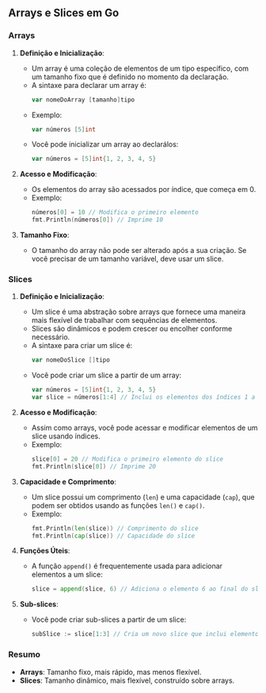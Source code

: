 ## Arrays e Slices em Go

### Arrays

1. **Definição e Inicialização**:
   - Um array é uma coleção de elementos de um tipo específico, com um tamanho fixo que é definido no momento da declaração.
   - A sintaxe para declarar um array é:
     ```go
     var nomeDoArray [tamanho]tipo
     ```
   - Exemplo:
     ```go
     var números [5]int
     ```
   - Você pode inicializar um array ao declarálos:
     ```go
     var números = [5]int{1, 2, 3, 4, 5}
     ```

2. **Acesso e Modificação**:
   - Os elementos do array são acessados por índice, que começa em 0.
   - Exemplo:
     ```go
     números[0] = 10 // Modifica o primeiro elemento
     fmt.Println(números[0]) // Imprime 10
     ```

3. **Tamanho Fixo**:
   - O tamanho do array não pode ser alterado após a sua criação. Se você precisar de um tamanho variável, deve usar um slice.

### Slices

1. **Definição e Inicialização**:
   - Um slice é uma abstração sobre arrays que fornece uma maneira mais flexível de trabalhar com sequências de elementos.
   - Slices são dinâmicos e podem crescer ou encolher conforme necessário.
   - A sintaxe para criar um slice é:
     ```go
     var nomeDoSlice []tipo
     ```
   - Você pode criar um slice a partir de um array:
     ```go
     var números = [5]int{1, 2, 3, 4, 5}
     var slice = números[1:4] // Inclui os elementos dos índices 1 a 3
     ```

2. **Acesso e Modificação**:
   - Assim como arrays, você pode acessar e modificar elementos de um slice usando índices.
   - Exemplo:
     ```go
     slice[0] = 20 // Modifica o primeiro elemento do slice
     fmt.Println(slice[0]) // Imprime 20
     ```

3. **Capacidade e Comprimento**:
   - Um slice possui um comprimento (`len`) e uma capacidade (`cap`), que podem ser obtidos usando as funções `len()` e `cap()`.
   - Exemplo:
     ```go
     fmt.Println(len(slice)) // Comprimento do slice
     fmt.Println(cap(slice)) // Capacidade do slice
     ```

4. **Funções Úteis**:
   - A função `append()` é frequentemente usada para adicionar elementos a um slice:
     ```go
     slice = append(slice, 6) // Adiciona o elemento 6 ao final do slice
     ```

5. **Sub-slices**:
   - Você pode criar sub-slices a partir de um slice:
     ```go
     subSlice := slice[1:3] // Cria um novo slice que inclui elementos dos índices 1 a 2 do slice original
     ```

### Resumo

- **Arrays**: Tamanho fixo, mais rápido, mas menos flexível.
- **Slices**: Tamanho dinâmico, mais flexível, construído sobre arrays.
